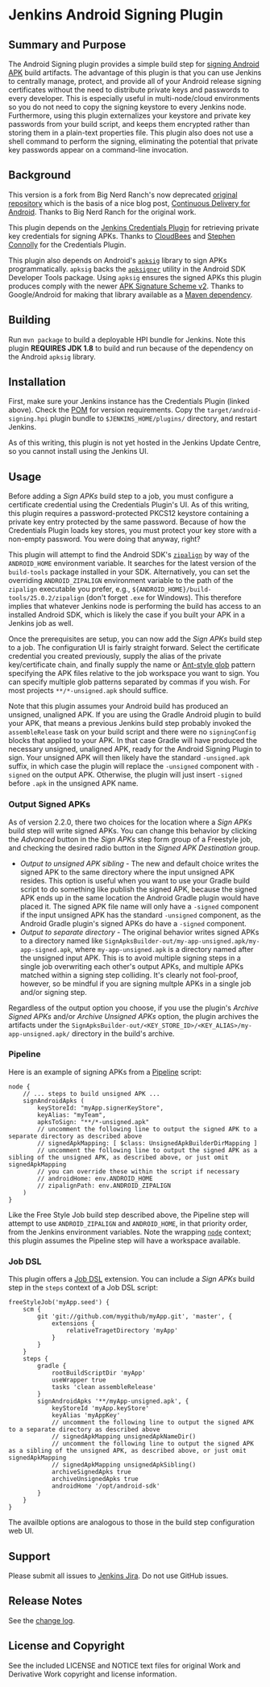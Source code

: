 Jenkins Android Signing Plugin
============

## Summary and Purpose

The Android Signing plugin provides a simple build step for 
[signing Android APK](https://developer.android.com/studio/publish/app-signing.html#signing-manually)
build artifacts.  The advantage of this plugin is that you can use Jenkins to
centrally manage, protect, and provide all of your Android release signing
certificates without the need to distribute private keys and passwords to
every developer.  This is especially useful in multi-node/cloud environments
so you do not need to copy the signing keystore to every Jenkins node.
Furthermore, using this plugin externalizes your keystore and private key 
passwords from your build script, and keeps them encrypted rather than storing
them in a plain-text properties file.  This plugin also does not use a shell 
command to perform the signing, eliminating the potential that private key 
passwords appear on a command-line invocation.

## Background

This version is a fork from Big Nerd Ranch's now deprecated
[original repository](https://github.com/bignerdranch/jenkins-android-signing)
which is the basis of a nice blog post,
[Continuous Delivery for Android](https://www.bignerdranch.com/blog/continuous-delivery-for-android/).
Thanks to Big Nerd Ranch for the original work.

This plugin depends on the
[Jenkins Credentials Plugin](https://wiki.jenkins-ci.org/display/JENKINS/Credentials+Plugin)
for retrieving private key credentials for signing APKs.  Thanks to
[CloudBees](https://www.cloudbees.com/) and
[Stephen Connolly](https://github.com/stephenc) for the Credentials Plugin.

This plugin also depends on Android's  [`apksig`](https://android.googlesource.com/platform/tools/apksig/)
library to sign APKs programmatically. `apksig` backs the [`apksigner`](https://developer.android.com/studio/command-line/apksigner.html)
utility in the Android SDK Developer Tools package.  Using `apksig` ensures the signed APKs
this plugin produces comply with the newer
[APK Signature Scheme v2](https://source.android.com/security/apksigning/v2.html).
Thanks to Google/Android for making that library available as a
[Maven dependency](https://bintray.com/android/android-tools/com.android.tools.build.apksig).

## Building

Run `mvn package` to build a deployable HPI bundle for Jenkins.  Note this plugin
**REQUIRES JDK 1.8** to build and run because of the dependency on the Android `apksig` library.

## Installation

First, make sure your Jenkins instance has the Credentials Plugin (linked above).
Check the [POM](pom.xml) for version requirements.  Copy the `target/android-signing.hpi`
plugin bundle to `$JENKINS_HOME/plugins/` directory, and restart Jenkins.

As of this writing, this plugin is not yet hosted in the Jenkins Update Centre, so you
cannot install using the Jenkins UI.

## Usage

Before adding a _Sign APKs_ build step to a job, you must configure a certificate
credential using the Credentials Plugin's UI.  As of this writing, this plugin
requires a password-protected PKCS12 keystore containing a private key entry
protected by the same password.  Because of how the Credentials Plugin loads
key stores, you must protect your key store with a non-empty password.  You
were doing that anyway, right?

This plugin will attempt to find the Android SDK's 
[`zipalign`](https://developer.android.com/studio/command-line/zipalign.html)
by way of the `ANDROID_HOME` environment variable.  It searches for the latest
version of the `build-tools` package installed in your SDK.  Alternatively, 
you can set the overriding `ANDROID_ZIPALIGN` environment variable to the path
of the `zipalign` executable you prefer, e.g., 
`${ANDROID_HOME}/build-tools/25.0.2/zipalign` (don't forget `.exe` for Windows).
This therefore implies that whatever Jenkins node is performing the build has 
access to an installed Android SDK, which is likely the case if you built your 
APK in a Jenkins job as well.

Once the prerequisites are setup, you can now add the _Sign APKs_ build step to
a job.  The configuration UI is fairly straight forward.  Select the certificate
credential you created previously, supply the alias of the private key/certificate
chain, and finally supply the name or [Ant-style glob](https://ant.apache.org/manual/dirtasks.html)
pattern specifying the APK files relative to the job workspace you want to sign.
You can specify multiple glob patterns separated by commas if you wish.  For most
projects `**/*-unsigned.apk` should suffice.

Note that this plugin assumes your Android build has produced an unsigned, 
unaligned APK.  If you are using the Gradle Android plugin to build your APK, 
that means a previous Jenkins build step probably invoked the `assembleRelease` 
task on your build script and there were no `signingConfig` blocks that applied 
to your APK.  In that case Gradle will have produced the necessary unsigned, 
unaligned APK, ready for the Android Signing Plugin to sign.  Your unsigned 
APK will then likely have the standard `-unsigned.apk` suffix, in which case the
plugin will replace the `-unsigned` component with `-signed` on the output APK.
Otherwise, the plugin will just insert `-signed` before `.apk` in the unsigned 
APK name.

### Output Signed APKs

As of version 2.2.0, there two choices for the location where a _Sign APKs_ build
step will write signed APKs.  You can change this behavior by clicking the _Advanced_
button in the _Sign APKs_ step form group of a Freestyle job, and checking the desired
radio button in the _Signed APK Destination_ group.  
* _Output to unsigned APK sibling_ - The new and default choice writes the signed APK to 
the same directory where the input unsigned APK resides.  This option is useful when you
want to use your Gradle build script to do something like publish the signed APK, 
because the signed APK ends up in the same location the Android Gradle plugin would have 
placed it.  The signed APK file name will only have a `-signed` component if the input
unsigned APK has the standard `-unsigned` component, as the Android Gradle plugin's signed
APKs do have a `-signed` component.
* _Output to separate directory_ - The original behavior writes signed APKs to a
directory named like `SignApksBuilder-out/my-app-unsigned.apk/my-app-signed.apk`,
where `my-app-unsigned.apk` is a directory named after the unsigned input APK.
This is to avoid multiple signing steps in a single job overwriting each other's 
output APKs, and multiple APKs matched within a signing step colliding.  It's 
clearly not fool-proof, however, so be mindful if you are signing multple APKs
in a single job and/or signing step.

Regardless of the output option you choose, if you use the plugin's 
_Archive Signed APKs_ and/or _Archive Unsigned APKs_ option, the plugin 
archives the artifacts under the `SignApksBuilder-out/<KEY_STORE_ID>/<KEY_ALIAS>/my-app-unsigned.apk/`
directory in the build's archive.

### Pipeline

Here is an example of signing APKs from a [Pipeline](https://jenkins.io/doc/book/pipeline/) script:
```
node {
    // ... steps to build unsigned APK ...
    signAndroidApks (
        keyStoreId: "myApp.signerKeyStore",
        keyAlias: "myTeam",
        apksToSign: "**/*-unsigned.apk"
        // uncomment the following line to output the signed APK to a separate directory as described above
        // signedApkMapping: [ $class: UnsignedApkBuilderDirMapping ]
        // uncomment the following line to output the signed APK as a sibling of the unsigned APK, as described above, or just omit signedApkMapping
        // you can override these within the script if necessary
        // androidHome: env.ANDROID_HOME
        // zipalignPath: env.ANDROID_ZIPALIGN
    )
}
```
Like the Free Style Job build step described above, the Pipeline step will attempt
to use `ANDROID_ZIPALIGN` and `ANDROID_HOME`, in that priority order, from the
Jenkins environment variables.  Note the wrapping 
[`node`](https://jenkins.io/doc/pipeline/steps/workflow-durable-task-step/#node-allocate-node)
context; this plugin assumes the Pipeline step will have a workspace available.

### Job DSL

This plugin offers a [Job DSL](https://github.com/jenkinsci/job-dsl-plugin/wiki) extension.
You can include a _Sign APKs_ build step in the `steps` context of a Job DSL script:
```
freeStyleJob('myApp.seed') {
    scm {
        git 'git://github.com/mygithub/myApp.git', 'master', {
            extensions {
                relativeTragetDirectory 'myApp'
            }
        }
    }
    steps {
        gradle {
            rootBuildScriptDir 'myApp'
            useWrapper true
            tasks 'clean assembleRelease'
        }
        signAndroidApks '**/myApp-unsigned.apk', {
            keyStoreId 'myApp.keyStore'
            keyAlias 'myAppKey'
            // uncomment the following line to output the signed APK to a separate directory as described above
            // signedApkMapping unsignedApkNameDir()
            // uncomment the following line to output the signed APK as a sibling of the unsigned APK, as described above, or just omit signedApkMapping
            // signedApkMapping unsignedApkSibling()
            archiveSignedApks true
            archiveUnsignedApks true
            androidHome '/opt/android-sdk'
        }
    }
}
```
The availble options are analogous to those in the build step configuration web UI.

## Support

Please submit all issues to [Jenkins Jira](https://issues.jenkins-ci.org/issues/?jql=project%3DJENKINS%20AND%20component%3Dandroid-signing-plugin).
Do not use GitHub issues.

## Release Notes

See the [change log](CHANGELOG.md).

## License and Copyright

See the included LICENSE and NOTICE text files for original Work and Derivative
Work copyright and license information.
